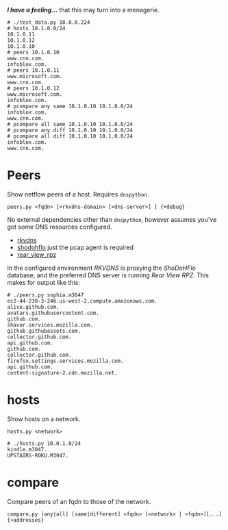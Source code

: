 ***I have a feeling...*** that this may turn into a menagerie.

```
# ./test_data.py 10.0.0.224
# hosts 10.1.0.0/24
10.1.0.11
10.1.0.12
10.1.0.10
# peers 10.1.0.10
www.cnn.com.
infoblox.com.
# peers 10.1.0.11
www.microsoft.com.
www.cnn.com.
# peers 10.1.0.12
www.microsoft.com.
infoblox.com.
# pcompare any same 10.1.0.10 10.1.0.0/24
infoblox.com.
www.cnn.com.
# pcompare all same 10.1.0.10 10.1.0.0/24  
# pcompare any diff 10.1.0.10 10.1.0.0/24       
# pcompare all diff 10.1.0.10 10.1.0.0/24  
infoblox.com.
www.cnn.com.
```

# Peers

Show netflow peers of a host. Requires `dnspython`.

    peers.py <fqdn> [<rkvdns-domain> [<dns-server>] ] {+debug}
    
No external dependencies other than `dnspython`, however assumes
you've got some DNS resources configured.

* [rkvdns](https://github.com/m3047/rkvdns)
* [shodohflo](https://github.com/m3047/shodohflo) just the pcap agent is required
* [rear_view_rpz](https://github.com/m3047/rear_view_rpz)

In the configured environment _RKVDNS_ is proxying the _ShoDoHFlo_ database, and the
preferred DNS server is running _Rear View RPZ_. This makes for output like
this:

```
# ./peers.py sophia.m3047
ec2-44-238-3-246.us-west-2.compute.amazonaws.com.
alive.github.com.
avatars.githubusercontent.com.
github.com.
shavar.services.mozilla.com.
github.githubassets.com.
collector.github.com.
api.github.com.
github.com.
collector.github.com.
firefox.settings.services.mozilla.com.
api.github.com.
content-signature-2.cdn.mozilla.net.
```

# hosts

Show hosts on a network.

    hosts.py <network>

```
# ./hosts.py 10.0.1.0/24
kindle.m3047.
UPSTAIRS-ROKU.M3047.
```

# compare

Compare peers of an fqdn to those of the network.

    compare.py [any|all] [same|different] <fqdn> [<network> | <fqdn>][...] {+addresses}
